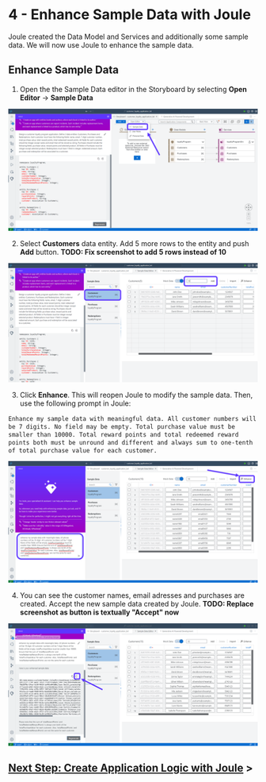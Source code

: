 # 4 - Enhance Sample Data with Joule  

Joule created the Data Model and Services and additionally some sample data.
We will now use Joule to enhance the sample data.

## Enhance Sample Data

1. Open the the Sample Data editor in the Storyboard by selecting **Open Editor** -> **Sample Data**

![](./Images/4_Screenshot_1.png)


2. Select **Customers** data entity. Add 5 more rows to the entity and push **Add** button. **TODO: Fix screenshot to add 5 rows instead of 10**

![](./Images/4_Screenshot_2.png)


3. Click **Enhance**. This will reopen Joule to modify the sample data. Then, use the following prompt in Joule:

```code
Enhance my sample data with meaningful data. All customer numbers will be 7 digits. No field may be empty. Total purchase value must be smaller than 10000. Total reward points and total redeemed reward points both must be unround and different and always sum to one-tenth of total purchase value for each customer.
```

![](./Images/4_Screenshot_3.png)
 
4. You can see the customer names, email adresses and purchases are created. Accept the new sample data created by Joule. **TODO: Replace screenshot as button is textually "Accept" now**

![](./Images/4_Screenshot_4.png)


## [Next Step: Create Application Logic with Joule](./5_Create_Application_Logic_with_Joule.md) >
